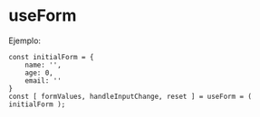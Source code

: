 # useForm

Ejemplo:

```
const initialForm = {
    name: '',
    age: 0,
    email: ''
}
const [ formValues, handleInputChange, reset ] = useForm = ( initialForm );
```